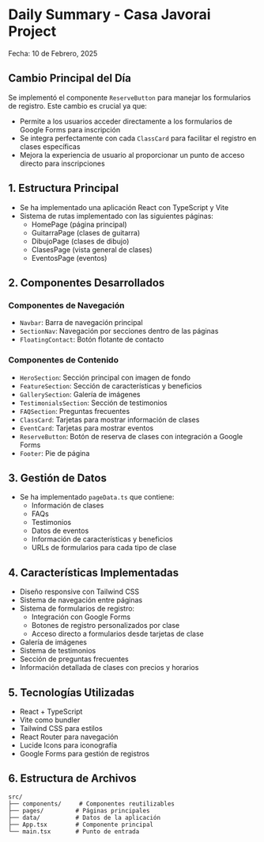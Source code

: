 # Daily Summary - Casa Javorai Project
Fecha: 10 de Febrero, 2025

## Cambio Principal del Día
Se implementó el componente `ReserveButton` para manejar los formularios de registro. Este cambio es crucial ya que:
- Permite a los usuarios acceder directamente a los formularios de Google Forms para inscripción
- Se integra perfectamente con cada `ClassCard` para facilitar el registro en clases específicas
- Mejora la experiencia de usuario al proporcionar un punto de acceso directo para inscripciones

## 1. Estructura Principal
- Se ha implementado una aplicación React con TypeScript y Vite
- Sistema de rutas implementado con las siguientes páginas:
  - HomePage (página principal)
  - GuitarraPage (clases de guitarra)
  - DibujoPage (clases de dibujo)
  - ClasesPage (vista general de clases)
  - EventosPage (eventos)

## 2. Componentes Desarrollados
### Componentes de Navegación
- `Navbar`: Barra de navegación principal
- `SectionNav`: Navegación por secciones dentro de las páginas
- `FloatingContact`: Botón flotante de contacto

### Componentes de Contenido
- `HeroSection`: Sección principal con imagen de fondo
- `FeatureSection`: Sección de características y beneficios
- `GallerySection`: Galería de imágenes
- `TestimonialsSection`: Sección de testimonios
- `FAQSection`: Preguntas frecuentes
- `ClassCard`: Tarjetas para mostrar información de clases
- `EventCard`: Tarjetas para mostrar eventos
- `ReserveButton`: Botón de reserva de clases con integración a Google Forms
- `Footer`: Pie de página

## 3. Gestión de Datos
- Se ha implementado `pageData.ts` que contiene:
  - Información de clases
  - FAQs
  - Testimonios
  - Datos de eventos
  - Información de características y beneficios
  - URLs de formularios para cada tipo de clase

## 4. Características Implementadas
- Diseño responsive con Tailwind CSS
- Sistema de navegación entre páginas
- Sistema de formularios de registro:
  - Integración con Google Forms
  - Botones de registro personalizados por clase
  - Acceso directo a formularios desde tarjetas de clase
- Galería de imágenes
- Sistema de testimonios
- Sección de preguntas frecuentes
- Información detallada de clases con precios y horarios

## 5. Tecnologías Utilizadas
- React + TypeScript
- Vite como bundler
- Tailwind CSS para estilos
- React Router para navegación
- Lucide Icons para iconografía
- Google Forms para gestión de registros

## 6. Estructura de Archivos
```
src/
├── components/     # Componentes reutilizables
├── pages/         # Páginas principales
├── data/          # Datos de la aplicación
├── App.tsx        # Componente principal
└── main.tsx       # Punto de entrada
```